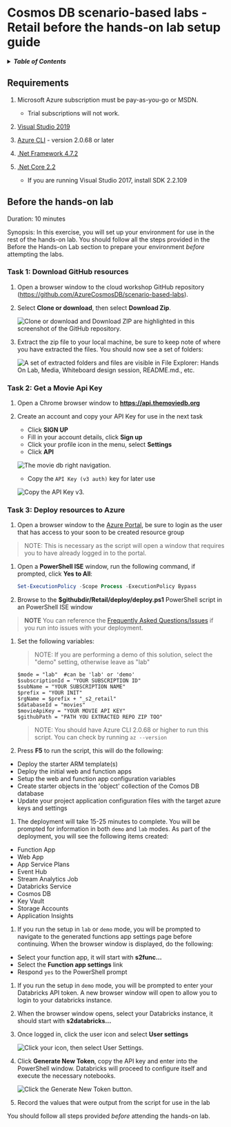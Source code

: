 # Cosmos DB scenario-based labs - Retail before the hands-on lab setup guide

<details>
<summary><strong><em>Table of Contents</em></strong></summary>
<!-- TOC -->

- [Cosmos DB scenario-based labs - Retail before the hands-on lab setup guide](#cosmos-db-scenario-based-labs---retail-before-the-hands-on-lab-setup-guide)
  - [Requirements](#requirements)
  - [Before the hands-on lab](#before-the-hands-on-lab)
    - [Task 1: Download GitHub resources](#task-1-download-github-resources)
    - [Task 2: Get a Movie Api Key](#task-2-get-a-movie-api-key)
    - [Task 3: Deploy resources to Azure](#task-3-deploy-resources-to-azure)

<!-- /TOC -->
</details>

## Requirements

1. Microsoft Azure subscription must be pay-as-you-go or MSDN.

   - Trial subscriptions will not work.

2. [Visual Studio 2019](https://visualstudio.microsoft.com/downloads/)

3. [Azure CLI](https://docs.microsoft.com/cli/azure/install-azure-cli?view=azure-cli-latest) - version 2.0.68 or later

4. [.Net Framework 4.7.2](https://dotnet.microsoft.com/download/visual-studio-sdks)

5. [.Net Core 2.2](https://dotnet.microsoft.com/download/visual-studio-sdks)

   - If you are running Visual Studio 2017, install SDK 2.2.109

## Before the hands-on lab

Duration: 10 minutes

Synopsis: In this exercise, you will set up your environment for use in the rest of the hands-on lab. You should follow all the steps provided in the Before the Hands-on Lab section to prepare your environment _before_ attempting the labs.

### Task 1: Download GitHub resources

1. Open a browser window to the cloud workshop GitHub repository (<https://github.com/AzureCosmosDB/scenario-based-labs>).

1. Select **Clone or download**, then select **Download Zip**.

   ![Clone or download and Download ZIP are highlighted in this screenshot of the  GitHub repository.](./media/beforehol-image1.png 'Download the zip file')

1. Extract the zip file to your local machine, be sure to keep note of where you have extracted the files. You should now see a set of folders:

   ![A set of extracted folders and files are visible in File Explorer: Hands On Lab, Media, Whiteboard design session, README.md., etc.](./media/beforehol-image2.png 'Extract the zip file')

### Task 2: Get a Movie Api Key

1. Open a Chrome browser window to **https://api.themoviedb.org**

1. Create an account and copy your API Key for use in the next task

   - Click **SIGN UP**
   - Fill in your account details, click **Sign up**
   - Click your profile icon in the menu, select **Settings**
   - Click **API**

   ![The movie db right navigation.](./media/xx_MovieKey_01.png 'API Link')

   - Copy the `API Key (v3 auth)` key for later use

   ![Copy the API Key v3.](./media/xx_MovieKey_02.png 'Copy the API Key v3')

### Task 3: Deploy resources to Azure

1. Open a browser window to the [Azure Portal](https://portal.azure.com), be sure to login as the user that has access to your soon to be created resource group

> NOTE: This is necessary as the script will open a window that requires you to have already logged in to the portal.

1. Open a **PowerShell ISE** window, run the following command, if prompted, click **Yes to All**:

   ```PowerShell
   Set-ExecutionPolicy -Scope Process -ExecutionPolicy Bypass
   ```

1. Browse to the **\$githubdir/Retail/deploy/deploy.ps1** PowerShell script in an PowerShell ISE window

> **NOTE** You can reference the [Frequently Asked Questions/Issues](FAQ.md) if you run into issues with your deployment.

1. Set the following variables:

   > NOTE: If you are performing a demo of this solution, select the "demo" setting, otherwise leave as "lab"

   ```PoweShell
   $mode = "lab"  #can be 'lab' or 'demo'
   $subscriptionId = "YOUR SUBSCRIPTION ID"
   $subName = "YOUR SUBSCRIPTION NAME"
   $prefix = "YOUR INIT"
   $rgName = $prefix + "_s2_retail"
   $databaseId = "movies"
   $movieApiKey = "YOUR MOVIE API KEY"
   $githubPath = "PATH YOU EXTRACTED REPO ZIP TOO"
   ```

   > NOTE: You should have Azure CLI 2.0.68 or higher to run this script. You can check by running `az --version`

1. Press **F5** to run the script, this will do the following:

- Deploy the starter ARM template(s)
- Deploy the initial web and function apps
- Setup the web and function app configuration variables
- Create starter objects in the 'object' collection of the Comos DB database
- Update your project application configuration files with the target azure keys and settings

1. The deployment will take 15-25 minutes to complete. You will be prompted for information in both `demo` and `lab` modes. As part of the deployment, you will see the following items created:

- Function App
- Web App
- App Service Plans
- Event Hub
- Stream Analytics Job
- Databricks Service
- Cosmos DB
- Key Vault
- Storage Accounts
- Application Insights

1. If you run the setup in `lab` or `demo` mode, you will be prompted to navigate to the generated functions app settings page before continuing. When the browser window is displayed, do the following:

- Select your function app, it will start with **s2func...**
- Select the **Function app settings** link
- Respond `yes` to the PowerShell prompt

1. If you run the setup in `demo` mode, you will be prompted to enter your Databricks API token. A new browser window will open to allow you to login to your databricks instance.

1. When the browser window opens, select your Databricks instance, it should start with **s2databricks...**

1. Once logged in, click the user icon and select **User settings**

   ![Click your icon, then select User Settings.](./media/xx_DatabricksKey_01.png 'User Settings link')

1. Click **Generate New Token**, copy the API key and enter into the PowerShell window. Databricks will proceed to configure itself and execute the necessary notebooks.

   ![Click the Generate New Token button.](./media/xx_DatabricksKey_02.png 'Generate a Token')

1. Record the values that were output from the script for use in the lab

You should follow all steps provided _before_ attending the hands-on lab.
